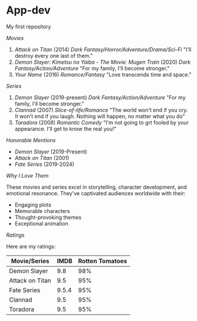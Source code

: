 # App-dev
My first repository 

*Movies*

1. _Attack on Titan_ (2014)
_Dark Fantasy/Horror/Adventure/Drama/Sci-Fi_
"I'll destroy every one last of them."
2. _Demon Slayer: Kimetsu no Yaiba - The Movie: Mugen Train_ (2020)
_Dark Fantasy/Action/Adventure_
"For my family, I'll become stronger."
3. _Your Name_ (2016)
_Romance/Fantasy_
"Love transcends time and space."

*Series*

1. _Demon Slayer_ (2019-present)
_Dark Fantasy/Action/Adventure_
"For my family, I'll become stronger."
2. _Clannad_ (2007)
_Slice-of-life/Romance_
"The world won't end if you cry. It won't end if you laugh. Nothing will happen, no matter what you do"
3. _Taradora_ (2008)
_Romantic Comedy_
"I'm not going to grt fooled by your appearance. I'll get to know the real you!"

*Honorable Mentions*

- _Demon Slayer_ (2019-Present)
- _Attack on Titan_ (2001)
- _Fate Series_ (2019-2024)

*Why I Love Them*

These movies and series excel in storytelling, character development, and emotional resonance. They've captivated audiences worldwide with their:

- Engaging plots
- Memorable characters
- Thought-provoking themes
- Exceptional animation

*Ratings*

Here are my ratings:

| Movie/Series | IMDB | Rotten Tomatoes |
| --- | --- | --- |
| Demon Slayer | 9.8 | 98% |
| Attack on Titan | 9.5 | 95% |
| Fate Series | 9.5.4 | 95% |
| Clannad | 9.5 | 95% |
| Toradora | 9.5 | 95% |
